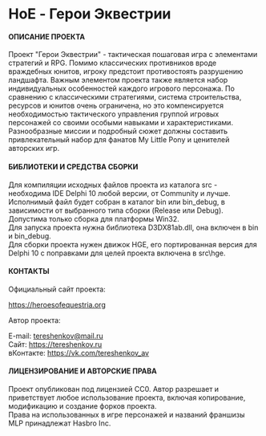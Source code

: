 # HoE - Герои Эквестрии

#### ОПИСАНИЕ ПРОЕКТА

Проект "Герои Эквестрии" - тактическая пошаговая игра с элементами 
стратегий и RPG. Помимо классических противников вроде враждебных юнитов, 
игроку предстоит противостоять разрушению ландшафта. Важным элементом 
проекта также является набор индивидуальных особенностей каждого игрового 
персонажа. По сравнению с классическими стратегиями, система строительства, 
ресурсов и юнитов очень ограничена, но это компенсируется необходимостью 
тактического управления группой игровых персонажей со своими особыми 
навыками и характеристиками. Разнообразные миссии и подробный сюжет 
должны составить привлекательный набор для фанатов My Little Pony и 
ценителей авторских игр. 

#### БИБЛИОТЕКИ И СРЕДСТВА СБОРКИ

Для компиляции исходных файлов проекта из каталога src - необходима 
IDE Delphi 10 любой версии, от Community и лучше.<br>
Исполнимый файл будет собран в каталог bin или bin\_debug, в зависимости от
выбранного типа сборки (Release или Debug). Допустима только сборка для 
платформы Win32.<br>
Для запуска проекта нужна библиотека D3DX81ab.dll, она включен в bin и
bin\_debug.<br>
Для сборки проекта нужен движок HGE, его портированная версия для Delphi 10
с поправками для целей проекта включена в src\\hge.

#### КОНТАКТЫ

Официальный сайт проекта:<br>

https://heroesofequestria.org<br>

Автор проекта:<br>

E-mail: tereshenkov@mail.ru<br>
Сайт: https://tereshenkov.ru<br>
вКонтакте: https://vk.com/tereshenkov_av<br>

#### ЛИЦЕНЗИРОВАНИЕ И АВТОРСКИЕ ПРАВА

Проект опубликован под лицензией CC0. Автор разрешает и приветствует 
любое использование проекта, включая копирование, модификацию и создание 
форков проекта.<br>
Права на использованных в игре персонажей и названий франшизы MLP
принадлежат Hasbro Inc.
